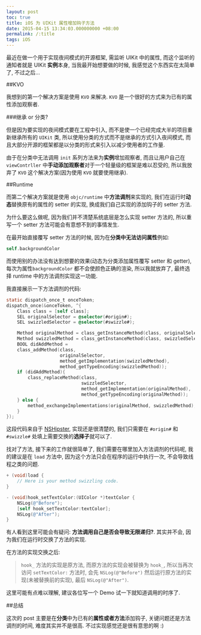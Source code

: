 ```yaml
---
layout: post
toc: true
title: iOS 为 UIKit 属性增加钩子方法
date: 2015-04-15 13:34:03.000000000 +08:00
permalink: /:title
tags: iOS
---
```


最近在做一个用于实现夜间模式的开源框架, 需监听 UIKit 中的属性, 而这个监听的通知者就是 UIKit **实例**本身, 当我最开始想要做的时候, 我感觉这个东西实在太简单了, 不过之后...

##KVO

我想到的第一个解决方案是使用 `KVO` 来解决. `KVO` 是一个很好的方式来为已有的属性添加观察者.

###继承 or 分类?

但是因为要实现的夜间模式要在工程中引入, 而不是使一个已经完成大半的项目重新继承所有的 `UIKit` 类, 所以使用分类的方式而不是继承的方式引入夜间模式, 而且大部分开源的框架都是以分类的形式来引入以减少使用者的工作量.

由于在分类中无法调用 `init` 系列方法来为**实例**增加观察者, 而且让用户自己在 `viewContrller` 中**手动添加观察者**对于一个轻量级的框架是难以忍受的, 所以我放弃了 `KVO` 这个解决方案(因为使用 `KVO` 就要使用继承).

##Runtime

而第二个解决方案就是使用 `objc/runtime` 中**方法调剂**来实现的, 我们在运行时**动态**替换原有的属性的 setter 的实现, 换成我们自己实现的添加钩子的 setter 方法.

为什么要这么做呢, 因为我们并不清楚系统底层是怎么实现 setter 方法的, 所以重写一个 setter 方法可能会有意想不到的事情发生.

在最开始直接覆写 setter 方法的时候, 因为在**分类中无法访问属性**例如:

~~~objectivec
self.backgroundColor
~~~

而使用别的办法没有达到想要的效果(动态为分类添加属性覆写 setter 和 getter), 每次为属性`backgroundColor` 都不会使颜色正确的渲染, 所以我就放弃了, 最终选择 runtime 中的方法调剂实现这一功能.

我直接展示一下方法调剂的代码:

~~~objectivec
static dispatch_once_t onceToken;              
dispatch_once(&onceToken, ^{                                               
    Class class = [self class];                                           
    SEL originalSelector = @selector(#origin#);
    SEL swizzledSelector = @selector(#swizzle#);

    Method originalMethod = class_getInstanceMethod(class, originalSelector);  
    Method swizzledMethod = class_getInstanceMethod(class, swizzledSelector);  
    BOOL didAddMethod =
    class_addMethod(class,
                    originalSelector,
                    method_getImplementation(swizzledMethod),
                    method_getTypeEncoding(swizzledMethod));                   
    if (didAddMethod){
        class_replaceMethod(class,
                            swizzledSelector,
                            method_getImplementation(originalMethod),
                            method_getTypeEncoding(originalMethod));           
    } else {
        method_exchangeImplementations(originalMethod, swizzledMethod);
    }
});
~~~

这段代码来自于 [NSHipster](http://nshipster.com/method-swizzling/), 实现还是很清楚的, 我们只需要在 `#origin#` 和 `#swizzle#` 处填上需要交换的**选择子**就可以了.

找对了方法, 接下来的工作就很简单了, 我们需要在哪里加入方法调剂的代码呢, 我的建议是在 `load` 方法中, 因为这个方法只会在程序的运行中执行一次, 不会导致线程之类的问题.

~~~objectivec
+ (void)load {
	// Here is your method swizzling code.
}

- (void)hook_setTextColor:(UIColor *)textColor {
	NSLog(@"Before");
	[self hook_setTextColor:textColor];
    NSLog(@"After");
}
~~~

有人看到这里可能会有疑问: **方法调用自己是否会导致无限递归?**. 其实并不会, 因为我们在运行时交换了方法的实现.

在方法的实现交换之后:

> `hook_` 方法的实现是原方法, 而原方法的实现会被替换为 `hook_`, 所以当再次访问 `setTextColor:` 方法时, 会先 `NSLog(@"Before")` 然后运行原方法的实现(未被替换前的实现), 最后 `NSLog(@"After")`.

这里可能有点难以理解, 建议各位写一个 Demo 试一下就知道调用的时序了.

##总结

这次的 post 主要是在**分类**中为已有的**属性或者方法**添加钩子, 关键问题还是方法调剂的时间, 难度其实并不是很高. 不过实现感觉还是很有意思的啊 :)
